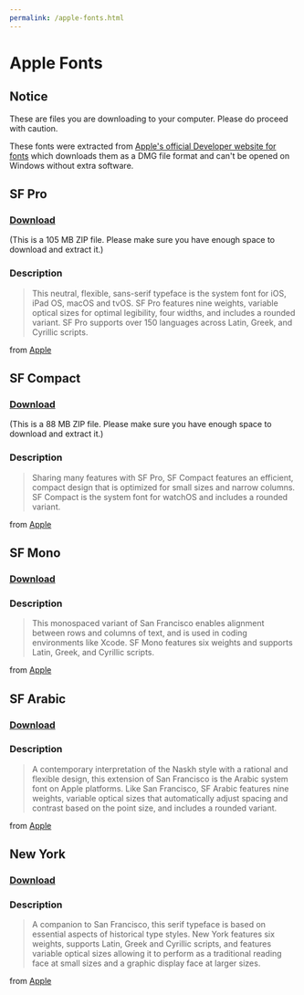 ```yaml
---
permalink: /apple-fonts.html
---
```


# Apple Fonts
## Notice
These are files you are downloading to your computer. Please do proceed with caution.

These fonts were extracted from [Apple's official Developer website for fonts](https://developer.apple.com/fonts/) which downloads them as a DMG file format and can't be opened on Windows without extra software.
## SF Pro
### [Download](https://github.com/keatonbuilder/keatonbuilder/releases/download/a/SF-Pro.zip)
(This is a 105 MB ZIP file. Please make sure you have enough space to download and extract it.)
### Description
> This neutral, flexible, sans-serif typeface is the system font for iOS, iPad OS, macOS and tvOS. SF Pro features nine weights, variable optical sizes for optimal legibility, four widths, and includes a rounded variant. SF Pro supports over 150 languages across Latin, Greek, and Cyrillic scripts.

from [Apple](https://developer.apple.com/fonts/#:~:text=This%20neutral%2C%20flexible%2C%20sans%2Dserif%20typeface%20is%20the%20system%20font%20for%20iOS%2C%20iPad%20OS%2C%20macOS%20and%20tvOS.%20SF%C2%A0Pro%20features%20nine%20weights%2C%20variable%20optical%20sizes%20for%20optimal%20legibility%2C%20four%20widths%2C%20and%20includes%20a%20rounded%20variant.%20SF%C2%A0Pro%20supports%20over%20150%20languages%20across%20Latin%2C%20Greek%2C%20and%20Cyrillic%20scripts.)
## SF Compact
### [Download](https://github.com/keatonbuilder/keatonbuilder/releases/download/a/SF-Compact.zip)
(This is a 88 MB ZIP file. Please make sure you have enough space to download and extract it.)
### Description
> Sharing many features with SF Pro, SF Compact features an efficient, compact design that is optimized for small sizes and narrow columns. SF Compact is the system font for watchOS and includes a rounded variant.

from [Apple](https://developer.apple.com/fonts/#:~:text=Sharing%20many%20features%20with%20SF%C2%A0Pro%2C%20SF%C2%A0Compact%20features%20an%20efficient%2C%20compact%20design%20that%20is%20optimized%20for%20small%20sizes%20and%20narrow%20columns.%20SF%C2%A0Compact%20is%20the%20system%20font%20for%20watchOS%20and%20includes%20a%20rounded%20variant.)
## SF Mono
### [Download](https://github.com/keatonbuilder/keatonbuilder/releases/download/a/SF-Mono.zip)
### Description
> This monospaced variant of San Francisco enables alignment between rows and columns of text, and is used in coding environments like Xcode. SF Mono features six weights and supports Latin, Greek, and Cyrillic scripts.

from [Apple](https://developer.apple.com/fonts/#:~:text=This%20monospaced%20variant%20of%20San%C2%A0Francisco%20enables%20alignment%20between%20rows%20and%20columns%20of%20text%2C%20and%20is%20used%20in%20coding%20environments%20like%20Xcode.%20SF%C2%A0Mono%20features%20six%20weights%20and%20supports%20Latin%2C%20Greek%2C%20and%20Cyrillic%20scripts.)
## SF Arabic
### [Download](https://github.com/keatonbuilder/keatonbuilder/releases/download/a/SF-Arabic.zip)
### Description
> A contemporary interpretation of the Naskh style with a rational and flexible design, this extension of San Francisco is the Arabic system font on Apple platforms. Like San Francisco, SF Arabic features nine weights, variable optical sizes that automatically adjust spacing and contrast based on the point size, and includes a rounded variant.

from [Apple](https://developer.apple.com/fonts/#:~:text=A%20contemporary%20interpretation,a%20rounded%20variant.)
## New York
### [Download](https://github.com/keatonbuilder/keatonbuilder/releases/download/a/NY.zip)
### Description
> A companion to San Francisco, this serif typeface is based on essential aspects of historical type styles. New York features six weights, supports Latin, Greek and Cyrillic scripts, and features variable optical sizes allowing it to perform as a traditional reading face at small sizes and a graphic display face at larger sizes.

from [Apple](https://developer.apple.com/fonts/#:~:text=A%20companion%20to,at%20larger%20sizes.)
